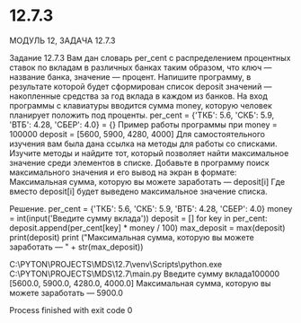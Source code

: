 # 12.7.3
МОДУЛЬ 12, ЗАДАЧА 12.7.3

Задание 12.7.3 Вам дан словарь per_cent с распределением процентных ставок по вкладам в различных банках таким образом, что ключ — название банка, значение — процент. 
	Напишите программу, в результате которой будет сформирован список deposit значений — накопленные средства за год вклада в каждом из банков. На вход программы с клавиатуры вводится сумма money, которую человек планирует положить под проценты. per_cent = {'ТКБ': 5.6, 'СКБ': 5.9, 'ВТБ': 4.28, 'СБЕР': 4.0} = {} Пример работы программы при money = 100000 deposit = [5600, 5900, 4280, 4000] Для самостоятельного изучения вам была дана ссылка на методы для работы со списками. Изучите методы и найдите тот, который позволяет найти максимальное значение среди элементов в списке. 
	Добавьте в программу поиск максимального значения и его вывод на экран в формате: Максимальная сумма, которую вы можете заработать — deposit[i] Где вместо deposit[i] будет выведено максимальное значение списка.

Решение. per_cent = {'ТКБ': 5.6, 'СКБ': 5.9, 'ВТБ': 4.28, 'СБЕР': 4.0} money = int(input('Введите сумму вклада')) deposit = [] for key in per_cent: deposit.append(per_cent[key] * money / 100) max_deposit = max(deposit) print(deposit) print ("Максимальная сумма, которую вы можете заработать — " + str(max_deposit))

C:\PYTON\PROJECTS\MDS\12.7\venv\Scripts\python.exe C:\PYTON\PROJECTS\MDS\12.7\main.py 
Введите сумму вклада100000
[5600.0, 5900.0, 4280.0, 4000.0]
Максимальная сумма, которую вы можете заработать — 5900.0

Process finished with exit code 0

